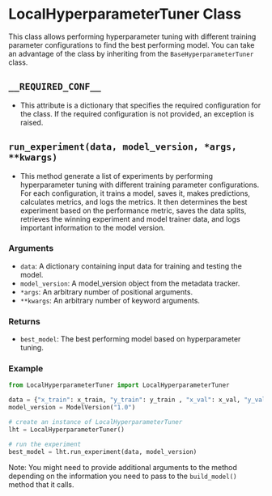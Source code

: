 # LocalHyperparameterTuner Class

This class allows performing hyperparameter tuning with different training parameter configurations to find the best performing model. You can take an advantage of the class by inheriting from the `BaseHyperparameterTuner` class.

## `__REQUIRED_CONF__`

- This attribute is a dictionary that specifies the required configuration for the class. If the required configuration is not provided, an exception is raised.

## `run_experiment(data, model_version, *args, **kwargs)`

- This method generate a list of experiments by performing hyperparameter tuning with different training parameter configurations. For each configuration, it trains a model, saves it, makes predictions, calculates metrics, and logs the metrics. It then determines the best experiment based on the performance metric, saves the data splits, retrieves the winning experiment and model trainer data, and logs important information to the model version.

### Arguments

- `data`: A dictionary containing input data for training and testing the model.
- `model_version`: A model_version object from the metadata tracker.
- `*args`: An arbitrary number of positional arguments.
- `**kwargs`: An arbitrary number of keyword arguments.

### Returns

- `best_model`: The best performing model based on hyperparameter tuning.

### Example

``` python
from LocalHyperparameterTuner import LocalHyperparameterTuner

data = {"x_train": x_train, "y_train": y_train , "x_val": x_val, "y_val": y_val}
model_version = ModelVersion("1.0")

# create an instance of LocalHyperparameterTuner
lht = LocalHyperparameterTuner()

# run the experiment
best_model = lht.run_experiment(data, model_version)
``` 

Note: You might need to provide additional arguments to the method depending on the information you need to pass to the `build_model()` method that it calls.